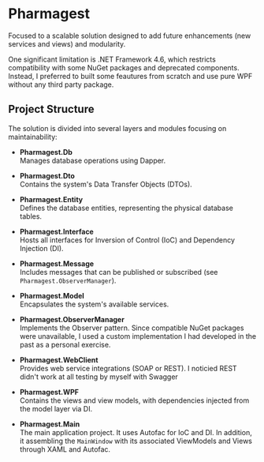 # Pharmagest

Focused to a scalable solution designed to add future enhancements (new services and views) and modularity.

One significant limitation is .NET Framework 4.6, which restricts compatibility with some NuGet packages and deprecated components. Instead, I preferred to built some feautures from scratch and use pure WPF without any third party package.

## Project Structure

The solution is divided into several layers and modules focusing on maintainability:

- **Pharmagest.Db**  
  Manages database operations using Dapper.

- **Pharmagest.Dto**  
  Contains the system's Data Transfer Objects (DTOs).

- **Pharmagest.Entity**  
  Defines the database entities, representing the physical database tables.

- **Pharmagest.Interface**  
  Hosts all interfaces for Inversion of Control (IoC) and Dependency Injection (DI).

- **Pharmagest.Message**  
  Includes messages that can be published or subscribed (see `Pharmagest.ObserverManager`).

- **Pharmagest.Model**  
  Encapsulates the system's available services.

- **Pharmagest.ObserverManager**  
  Implements the Observer pattern. Since compatible NuGet packages were unavailable, I used a custom implementation I had developed in the past as a personal exercise.

- **Pharmagest.WebClient**  
  Provides web service integrations (SOAP or REST). I noticied REST didn't work at all testing by myself with Swagger

- **Pharmagest.WPF**  
  Contains the views and view models, with dependencies injected from the model layer via DI.

- **Pharmagest.Main**  
  The main application project. It uses Autofac for IoC and DI. In addition, it assembling the `MainWindow` with its associated ViewModels and Views through XAML and Autofac.




  
